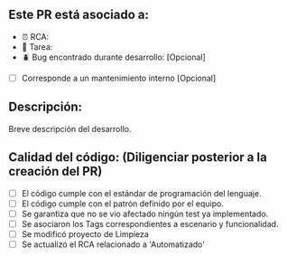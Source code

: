 ## Este PR está asociado a: 

- :alarm_clock: RCA: 
- :calendar: Tarea: 
- :beetle: Bug encontrado durante desarrollo: [Opcional]
- [ ] Corresponde a un mantenimiento interno [Opcional]

## Descripción:

Breve descripción del desarrollo.

## Calidad del código: (Diligenciar posterior a la creación del PR)

- [ ] El código cumple con el estándar de programación del lenguaje.
- [ ] El código cumple con el patrón definido por el equipo.
- [ ] Se garantiza que no se vio afectado ningún test ya implementado.
- [ ] Se asociaron los Tags correspondientes a escenario y funcionalidad.
- [ ] Se modificó proyecto de Limpieza 
- [ ] Se actualizó el RCA relacionado a 'Automatizado' 